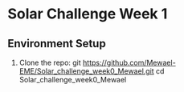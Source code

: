 # Solar Challenge Week 1

## Environment Setup

1. Clone the repo:
git  https://github.com/Mewael-EME/Solar_challenge_week0_Mewael.git
cd Solar_challenge_week0_Mewael